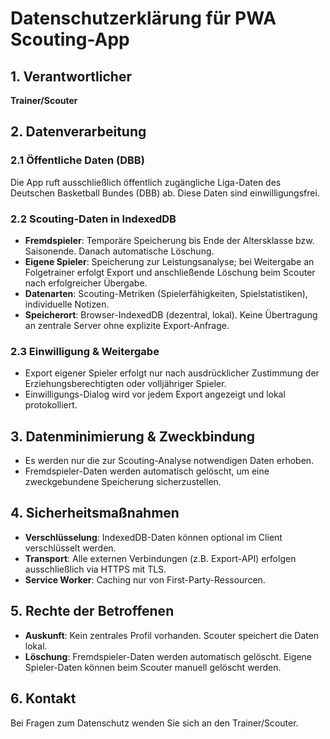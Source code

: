# Datenschutzerklärung für PWA Scouting-App

## 1. Verantwortlicher
**Trainer/Scouter**

## 2. Datenverarbeitung

### 2.1 Öffentliche Daten (DBB)
Die App ruft ausschließlich öffentlich zugängliche Liga-Daten des Deutschen Basketball Bundes (DBB) ab. Diese Daten sind einwilligungsfrei.

### 2.2 Scouting-Daten in IndexedDB
- **Fremdspieler**: Temporäre Speicherung bis Ende der Altersklasse bzw. Saisonende. Danach automatische Löschung.
- **Eigene Spieler**: Speicherung zur Leistungsanalyse; bei Weitergabe an Folgetrainer erfolgt Export und anschließende Löschung beim Scouter nach erfolgreicher Übergabe.
- **Datenarten**: Scouting-Metriken (Spielerfähigkeiten, Spielstatistiken), individuelle Notizen.
- **Speicherort**: Browser-IndexedDB (dezentral, lokal). Keine Übertragung an zentrale Server ohne explizite Export-Anfrage.

### 2.3 Einwilligung & Weitergabe
- Export eigener Spieler erfolgt nur nach ausdrücklicher Zustimmung der Erziehungsberechtigten oder volljähriger Spieler.
- Einwilligungs-Dialog wird vor jedem Export angezeigt und lokal protokolliert.

## 3. Datenminimierung & Zweckbindung
- Es werden nur die zur Scouting-Analyse notwendigen Daten erhoben.
- Fremdspieler-Daten werden automatisch gelöscht, um eine zweckgebundene Speicherung sicherzustellen.

## 4. Sicherheitsmaßnahmen
- **Verschlüsselung**: IndexedDB-Daten können optional im Client verschlüsselt werden.
- **Transport**: Alle externen Verbindungen (z.B. Export-API) erfolgen ausschließlich via HTTPS mit TLS.
- **Service Worker**: Caching nur von First-Party-Ressourcen.

## 5. Rechte der Betroffenen
- **Auskunft**: Kein zentrales Profil vorhanden. Scouter speichert die Daten lokal.
- **Löschung**: Fremdspieler-Daten werden automatisch gelöscht. Eigene Spieler-Daten können beim Scouter manuell gelöscht werden.

## 6. Kontakt
Bei Fragen zum Datenschutz wenden Sie sich an den Trainer/Scouter.